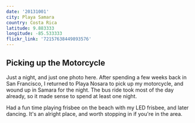 ```yaml
---
date: '20131001'
city: Playa Samara
country: Costa Rica
latitude: 9.883333
longitude: -85.533333
flickr_link: '72157638449893576'
---
```


## Picking up the Motorcycle
Just a night, and just one photo here. After spending a few weeks back in San Francisco, I returned to Playa Nosara to pick up my motorcycle, and wound up in Samara for the night. The bus ride took most of the day already, so it made sense to spend at least one night.

Had a fun time playing frisbee on the beach with my LED frisbee, and later dancing. It's an alright place, and worth stopping in if you're in the area. 
